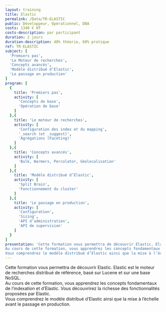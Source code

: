 ```yaml
---
layout: training
title: Elastic
permalink: /Data/TR-ELASTIC
public: Développeur, Opérationnel, DBA
costs: 1340 € HT
costs-description: par participant
duration: 2 jours
duration-description: 40% théorie, 60% pratique
ref: TR-ELASTIC
subject: [
  'Premiers pas',
  'Le Moteur de recherches',
  'Concepts avancés',
  'Modèle distribué d’Elastic',
  'Le passage en production'
]
program: [
  {
    title: 'Premiers pas',
    activity: [
      'Concepts de base',
      'Opération de base'
    ]
  },{
    title: 'Le moteur de recherches',
    activity: [
      'Configuration des index et du mapping',
      '_search (et _suggest)',
      'Agrégations (Faceting)'
    ]
  },{
    title: 'Concepts avancés',
    activity: [
      'Bulk, Warmers, Percolator, Géolocalisation'
    ]
  },{
    title: 'Modèle distribué d’Elastic',
    activity: [
      'Split Brain',
      'Fonctionnement du cluster'
    ]
  },{
    title: 'Le passage en production',
    activity: [
      'Configuration',
      'Sizing',
      'API d’administration',
      'API de supervision'
    ]
  }
]
presentation: 'Cette formation vous permettra de découvrir Elastic. Elastic est le moteur de recherches distribué de référence, basé sur Lucene et sur une base NoSQL.
Au cours de cette formation, vous apprendrez les concepts fondamentaux de l’indexation et d’Elastic. Vous découvrirez la richesse des fonctionnalités proposées par Elastic.
Vous comprendrez le modèle distribué d’Elastic ainsi que la mise à l’échelle avant le passage en production.'
---
```


Cette formation vous permettra de découvrir Elastic. Elastic est le moteur de recherches distribué de référence, basé sur Lucene et sur une base NoSQL.  
Au cours de cette formation, vous apprendrez les concepts fondamentaux de l’indexation et d’Elastic. Vous découvrirez la richesse des fonctionnalités proposées par Elastic.  
Vous comprendrez le modèle distribué d’Elastic ainsi que la mise à l’échelle avant le passage en production.  
